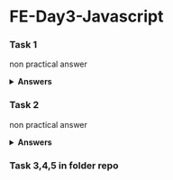 # FE-Day3-Javascript

### Task 1
non practical answer
<details><summary><b>Answers</b></summary>

1. Take index 2 from array:

    ```diff
    + console.log("array ="+ lengkap_arr[2]);
    ```

2. Show from if statement:

    ```diff
    + terdaftar = true;
       if (terdaftar === true){
        console.log(nama + " terdaftar sebagai kegiatan kampus merdeka");
       }
    ```
 
 3. Call perkenalan func :

    ```diff
    + perkenalan();
    ```

4. Edit the code so the outputs as an image below:<br>
![image](https://user-images.githubusercontent.com/38674801/191489910-5ade9a56-858d-4c6b-924e-c86dedeefb7b.png)

    ```sh
     check the code on Task1-2.js
    ```

</details>

### Task 2
non practical answer
<details><summary><b>Answers</b></summary>

1. Why line 21,22,23 on image bellow not shown:
![image](https://user-images.githubusercontent.com/38674801/191491688-6e9c3afc-66b9-4f4a-aec7-2e699caa8384.png)

    ```diff
      let terdaftar = false;
    - because, the value of terdaftar is false. And if statement needed true value to execute the console log
    ```

2. Why line 26 error:
![image](https://user-images.githubusercontent.com/38674801/191492477-62f76e24-f80e-4d74-956f-12f3b5c148de.png)

    ```sh
    because const is a block-scoped, value in variable nama cant changes over reassignment
    ```
 
 3. Comment line 26 and still getting error on line 28, why? :
 ![image](https://user-images.githubusercontent.com/38674801/191493807-ced0ad9f-391b-45bc-bfc8-e2323bf731b3.png)

    ```sh
    because variable asal only declared locally in perkenalan func, 
    ```

</details>

### Task 3,4,5 in folder repo

